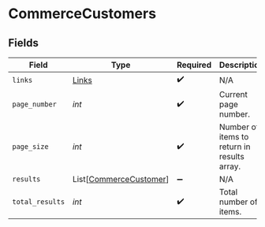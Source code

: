 # CommerceCustomers


## Fields

| Field                                                             | Type                                                              | Required                                                          | Description                                                       |
| ----------------------------------------------------------------- | ----------------------------------------------------------------- | ----------------------------------------------------------------- | ----------------------------------------------------------------- |
| `links`                                                           | [Links](../../models/shared/links.md)                             | :heavy_check_mark:                                                | N/A                                                               |
| `page_number`                                                     | *int*                                                             | :heavy_check_mark:                                                | Current page number.                                              |
| `page_size`                                                       | *int*                                                             | :heavy_check_mark:                                                | Number of items to return in results array.                       |
| `results`                                                         | List[[CommerceCustomer](../../models/shared/commercecustomer.md)] | :heavy_minus_sign:                                                | N/A                                                               |
| `total_results`                                                   | *int*                                                             | :heavy_check_mark:                                                | Total number of items.                                            |